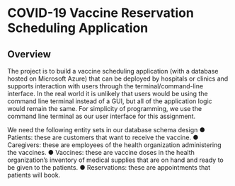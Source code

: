# COVID-19 Vaccine Reservation Scheduling Application

## Overview
The project is to build a vaccine scheduling application (with a database hosted on Microsoft Azure) that can be deployed by hospitals or clinics and supports interaction with users through the terminal/command-line interface. In the real world it is unlikely that users would be using the command line terminal instead of a GUI, but all of the application logic would remain the same. For simplicity of programming, we use the command line terminal as our user interface for this assignment.

We need the following entity sets in our database schema design
●	Patients: these are customers that want to receive the vaccine.
●	Caregivers: these are employees of the health organization administering the vaccines.
●	Vaccines: these are vaccine doses in the health organization’s inventory of medical supplies that are on hand and ready to be given to the patients.
●	Reservations: these are appointments that patients will book.
